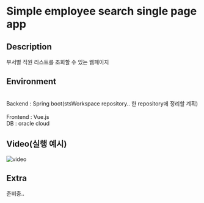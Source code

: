 # Simple employee search single page app

## Description
부서별 직원 리스트를 조회할 수 있는 웹페이지

## Environment
<br>Backend : Spring boot(stsWorkspace repository.. 한 repository에 정리할 계획)</br>
<br>Frontend : Vue.js</br>
DB : oracle cloud

## Video(실행 예시)
![video](https://user-images.githubusercontent.com/86249615/159857543-00ac46f9-fe00-4b9c-812b-14aa0337416b.gif)

## Extra
준비중..
